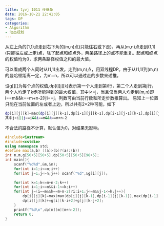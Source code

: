```yaml
---
title: tyvj 1011 传纸条
date: 2016-10-21 22:41:05
tags: DP
categories: 
- Algorithm
- 动态规划
---
```

从左上角的(1,1)点走到右下角的(m,n)点(只能往右或下走)，再从(m,n)点走到(1,1)(只能往左或上走)点，除了起点和终点外，两条路径上的点不能重复。起点和终点的权值均为0，求两条路径权值之和的最大值。

<!--more-->

可以看成两个人同时从(1,1)出发，走到(m,n)点，用双线程DP。由于从(1,1)到(m,n)的曼哈顿距离一定，为m+n，所以可以通过走的步数来递推。

设g[][]为每个点的权值,dp[i][j][k]表示第一个人走到第i行，第二个人走到第j行，两个人均走了k步所能得到的最大权值，其中i<=j，当且仅当两人均走到(m,n)即i==m&&k==m+n-2时i==j。列数可由当前行数和所走步数推算出。
易知上一位置只能在当前位置的左或者上边，所以共有2*2种可能，如下
``` bash
dp[i][j][k]=max(dp[i][j][k-1],dp[i-1][j][k-1],dp[i-1][j-1][k-1],dp[i][j-1][k-1])+g[i][k-i+2]+g[j][k-j+2];
其中j>i||j==i&&i==m&&k==m+n-2
```
不合法的路径不计算，默认值为0，对结果无影响。

``` CPP
#include<iostream>
#include<cstdio>
using namespace std;
#define max(a,b) ((a)>(b)?(a):(b))
int n,m,g[50+5][50+5],dp[50+5][50+5][98+5];
int main(){
	scanf("%d%d",&m,&n);
	for(int i=1;i<=m;i++)
	for(int j=1;j<=n;j++) scanf("%d",&g[i][j]);
	
	for(int k=1;k<=m+n-2;k++)
	for(int i=1;i<=m&&i-1<=k;i++)
	for(int j=(i==m&&k==m+n-2)?i:i+1;j<=m&&j-1<=k;j++){
		dp[i][j][k]=max(max(dp[i][j][k-1],dp[i-1][j][k-1]),max(dp[i-1][j-1][k-1],dp[i][j-1][k-1]));
		dp[i][j][k]+=g[i][k-i+2]+g[j][k-j+2];		
	}
	printf("%d\n",dp[m][m][m+n-2]);
	return 0;
}
```
